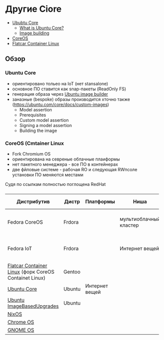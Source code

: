 # Другие Ciore

- [Ububtu Core](https://ubuntu.com/core)
  * [What is Ubuntu Core?](https://ubuntu.com/core/docs/what-is-ubuntu-core)
  * [Image building](https://ubuntu.com/core/docs/image-building)
- [CoreOS](https://ru.wikipedia.org/wiki/CoreOS)
- [Flatcar Container Linux](https://kinvolk.io/flatcar-container-linux/)

## Обзор

### Ubuntu Core

- ориентировано тольео на IoT (нет stansalone)
- основное ПО ставится как snap-пакеты (ReadOnly FS)
- генерация образа через [Ubuntu image builder](https://github.com/CanonicalLtd/ubuntu-image)
- заназные (bespoke) образы производится хточно также (https://ubuntu.com/core/docs/custom-images) 
  *  Model assertion
  *  Prerequisites
  *  Custom model assertion
  *  Signing a model assertion
  *  Building the image

### CoreOS (Cmtainer Linux
- Fork Chromium OS
- ориентирована на севреные облачные плаиформы
- нет пакетного менеджера - все ПО в контейнерах
- две фйловые системе - рабочая RO и  следующая RWпсоле установки ПО меняются местами

Судя по ссылкам полностью поглощена RedHat

### 

Дистрибутив | Дистр | Платформы | Ниша | ПО мультидеплоя | Атомарность на уровне | Автообновление |Хранение развертываний | Откат | ReadOnly дерево | Обновление /etc  
------------|-------|-----------|-----------|-----------------|-----------------------|----------------|-----------------------|----------|-----------------|-----------------
Fedora CoreOS | Frdora |  |мультиоблачный кластер | ostree | развертывания | Да | Деревья залинкованных на общую базу файлов | Да | /usr | трехстороноее слияние
Fedora IoT | Frdora |  | Интернет вещей | ostree | развертывания |  Да | Деревья залинкованных на общую базу файлов | Да | /usr | трехстороноее слияние
[Flatcar Container Linux](https://kinvolk.io/flatcar-container-linux/) (форк CoreOS Containet Linux)| Gentoo | | | | | | | | |
[Ubuntu Core](https://ubuntu.com/core) |Ubuntu | Интернет вещей | | snapd | пакета |  | | | | |
[Ubuntu ImageBasedUpgrades](https://wiki.ubuntu.com/ImageBasedUpgrades) | Ubuntu | | | | | | | | |
[NixOS](https://nixos.org/guides/how-nix-works.html)|  | | | | | | | | |
[Chrome OS](https://ru.wikipedia.org/wiki/Chrome_OS)|  | | | | | | | | |
[GNOME OS](https://wiki.gnome.org/action/show//GnomeOS?action=show&redirect=Projects%2FGnomeContinuous)|  | | | | | | | | | 


